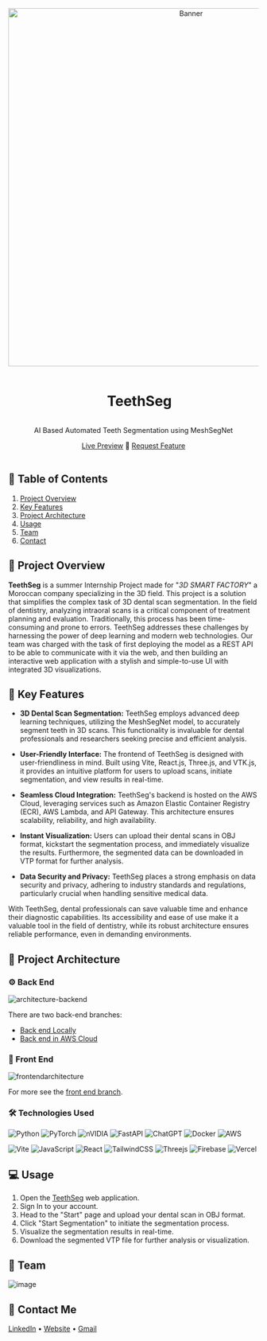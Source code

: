 <div align="center">
  <a href="https://teethseg.vercel.app/">
    <img src="https://github.com/Hamagistral/TeethSeg/assets/66017329/4a5c9cac-9a54-4da3-87a4-ba1af091eba7" alt="Banner" width="720">
  </a>

  <div id="user-content-toc">
    <ul>
      <summary><h1 style="display: inline-block;">TeethSeg</h1></summary>
    </ul>
  </div>
  
  <p>AI Based Automated Teeth Segmentation using MeshSegNet</p>
    <a href="https://teethseg-ai.vercel.app/" target="_blank">Live Preview</a>
    🦷
    <a href="https://github.com/Hamagistral/TeethSeg/issues" target="_blank">Request Feature</a>
</div>
<br>

## 📝 Table of Contents

1. [ Project Overview ](#introduction)
2. [ Key Features ](#features)
3. [ Project Architecture ](#arch)
4. [ Usage ](#usage)
5. [ Team ](#team)
6. [ Contact ](#contact)

<a name="introduction"></a>
## 🔬 Project Overview 

**TeethSeg** is a summer Internship Project made for "*3D SMART FACTORY*" a Moroccan company specializing in the 3D field. This project is a solution that simplifies the complex task of 3D dental scan segmentation. In the field of dentistry, analyzing intraoral scans is a critical component of treatment planning and evaluation. Traditionally, this process has been time-consuming and prone to errors. TeethSeg addresses these challenges by harnessing the power of deep learning and modern web technologies. Our team was charged with the task of first deploying the model as a REST API to be able to communicate with it via the web, and then building an interactive web application with a stylish and simple-to-use UI with integrated 3D visualizations.  

<a name="features"></a>
## 🔌 Key Features

- **3D Dental Scan Segmentation:** TeethSeg employs advanced deep learning techniques, utilizing the MeshSegNet model, to accurately segment teeth in 3D scans. This functionality is invaluable for dental professionals and researchers seeking precise and efficient analysis.

- **User-Friendly Interface:** The frontend of TeethSeg is designed with user-friendliness in mind. Built using Vite, React.js, Three.js, and VTK.js, it provides an intuitive platform for users to upload scans, initiate segmentation, and view results in real-time.

- **Seamless Cloud Integration:** TeethSeg's backend is hosted on the AWS Cloud, leveraging services such as Amazon Elastic Container Registry (ECR), AWS Lambda, and API Gateway. This architecture ensures scalability, reliability, and high availability.

- **Instant Visualization:** Users can upload their dental scans in OBJ format, kickstart the segmentation process, and immediately visualize the results. Furthermore, the segmented data can be downloaded in VTP format for further analysis.

- **Data Security and Privacy:** TeethSeg places a strong emphasis on data security and privacy, adhering to industry standards and regulations, particularly crucial when handling sensitive medical data.

With TeethSeg, dental professionals can save valuable time and enhance their diagnostic capabilities. Its accessibility and ease of use make it a valuable tool in the field of dentistry, while its robust architecture ensures reliable performance, even in demanding environments.  

<a name="arch"></a>
## 📝 Project Architecture

### ⚙️ Back End

![architecture-backend](https://github.com/Hamagistral/TeethSeg/assets/66017329/3eddbe6e-1afb-4a52-8128-006367c0d670)

There are two back-end branches:

- [Back end Locally](https://github.com/Hamagistral/TeethSeg/tree/backend_local)
- [Back end in AWS Cloud](https://github.com/Hamagistral/TeethSeg/tree/backend_aws)

### 🎨 Front End

![frontendarchitecture](https://github.com/Hamagistral/TeethSeg/assets/66017329/2fb117b5-8dc9-4ac6-a9f0-7f7a2a15e122)

For more see the [front end branch](https://github.com/Hamagistral/TeethSeg/tree/frontend).

### 🛠️ Technologies Used

![Python](https://img.shields.io/badge/python-3670A0?style=for-the-badge&logo=python&logoColor=ffdd54)
![PyTorch](https://img.shields.io/badge/PyTorch-%23EE4C2C.svg?style=for-the-badge&logo=PyTorch&logoColor=white)
![nVIDIA](https://img.shields.io/badge/nVIDIA-%2376B900.svg?style=for-the-badge&logo=nVIDIA&logoColor=white)
![FastAPI](https://img.shields.io/badge/FastAPI-005571?style=for-the-badge&logo=fastapi)
![ChatGPT](https://img.shields.io/badge/OpenAI-74aa9c?style=for-the-badge&logo=openai&logoColor=white)
![Docker](https://img.shields.io/badge/docker-%230db7ed.svg?style=for-the-badge&logo=docker&logoColor=white)
![AWS](https://img.shields.io/badge/AWS-%23FF9900.svg?style=for-the-badge&logo=amazon-aws&logoColor=white)

![Vite](https://img.shields.io/badge/vite-%23646CFF.svg?style=for-the-badge&logo=vite&logoColor=white)
![JavaScript](https://img.shields.io/badge/javascript-%23323330.svg?style=for-the-badge&logo=javascript&logoColor=%23F7DF1E)
![React](https://img.shields.io/badge/react-%2320232a.svg?style=for-the-badge&logo=react&logoColor=%2361DAFB)
![TailwindCSS](https://img.shields.io/badge/tailwindcss-%2338B2AC.svg?style=for-the-badge&logo=tailwind-css&logoColor=white)
![Threejs](https://img.shields.io/badge/threejs-black?style=for-the-badge&logo=three.js&logoColor=white)
![Firebase](https://img.shields.io/badge/Firebase-%23FF9900.svg?style=for-the-badge&logo=Firebase&logoColor=white)
![Vercel](https://img.shields.io/badge/vercel-%23000000.svg?style=for-the-badge&logo=vercel&logoColor=white)

<a name="usage"></a>
## 💻 Usage

1. Open the [TeethSeg](https://teethseg.vercel.app/) web application.
2. Sign In to your account.
3. Head to the "Start" page and upload your dental scan in OBJ format.
4. Click "Start Segmentation" to initiate the segmentation process.
5. Visualize the segmentation results in real-time.
6. Download the segmented VTP file for further analysis or visualization.

<a name="team"></a>
## 👥 Team

![image](https://github.com/Hamagistral/TeethSeg/assets/66017329/3608dd52-6d3f-4f88-8da8-f3592bc7d42e)

<a name="contact"></a>
## 📨 Contact Me

[LinkedIn](https://www.linkedin.com/in/hamza-elbelghiti/) •
[Website](https://Hamagistral.me) •
[Gmail](hamza.lbelghiti@gmail.com)
